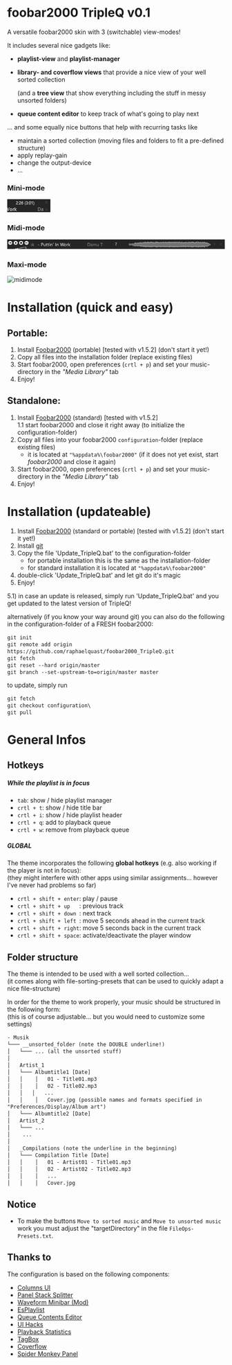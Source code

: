 # foobar2000 TripleQ v0.1

A versatile foobar2000 skin with 3 (switchable) view-modes!

It includes several nice gadgets like:

- **playlist-view** and **playlist-manager**

- **library- and coverflow views** that provide a nice view of your well sorted collection
  
  (and a **tree view** that show everything including the stuff in messy unsorted folders)

- **queue content editor** to keep track of what's going to play next

... and some equally nice buttons that help with recurring tasks like

- maintain a sorted collection (moving files and folders to fit a pre-defined structure)
- apply replay-gain
- change the output-device
- ...

### Mini-mode

![minimode](_images/minimode.gif?raw=true "Minimode")

### Midi-mode

![midimode](_images/midimode.gif?raw=true "Midimode")

### Maxi-mode

![midimode](_images/animation_small.gif?raw=true "Maximode")

# Installation (quick and easy)

## Portable:

1) Install [Foobar2000](https://www.foobar2000.org/) (portable) [tested with v1.5.2]  (don't start it yet!)
2) Copy all files into the installation folder (replace existing files)
3) Start foobar2000, open preferences (`crtl + p`) and set your music-directory in the *"Media Library"* tab
4) Enjoy!

## Standalone:

1) Install [Foobar2000](https://www.foobar2000.org/) (standard) [tested with v1.5.2]  
   1.1 start foobar2000 and close it right away (to initialize the configuration-folder)
2) Copy all files into your foobar2000 `configuration`-folder (replace existing files)
   - it is located at `"%appdata%\foobar2000"` 
     (if it does not yet exist, start *foobar2000* and close it again)
3) Start foobar2000, open preferences (`crtl + p`) and set your music-directory in the *"Media Library"* tab
4) Enjoy!


# Installation (updateable)

1) Install [Foobar2000](https://www.foobar2000.org/) (standard or portable) [tested with v1.5.2]  (don't start it yet!)
2) Install [git](https://git-scm.com/)
3) Copy the file 'Update_TripleQ.bat' to the configuration-folder
	- for portable installation this is the same as the installation-folder
	- for standard installation it is located at `"%appdata%\foobar2000"` 
4) double-click 'Update_TripleQ.bat' and let git do it's magic
5) Enjoy!

5.1) in case an update is released, simply run 'Update_TripleQ.bat' and you get updated to the latest version of TripleQ!

alternatively (if you know your way around git) you can also do the following in the configuration-folder of a FRESH foobar2000:
 ```
 git init
 git remote add origin https://github.com/raphaelquast/foobar2000_TripleQ.git
 git fetch
 git reset --hard origin/master
 git branch --set-upstream-to=origin/master master
 ```
to update, simply run
```
git fetch
git checkout configuration\
git pull
```


# General Infos

## Hotkeys

##### While the playlist is in focus

- `tab`: show / hide playlist manager
- `crtl + t`: show / hide title bar
- `crtl + i`: show / hide playlist header
- `crtl + q`: add to playback queue
- `crtl + w`: remove from playback queue

##### GLOBAL

The theme incorporates the following **global hotkeys** (e.g. also working if the player is not in focus):  
(they might interfere with other apps using similar assignments... however I've never had problems so far)

- `crtl + shift + enter`: play / pause
- `crtl + shift + up   `: previous track
- `crtl + shift + down `: next track
- `crtl + shift + left `: move 5 seconds ahead in the current track 
- `crtl + shift + right`: move 5 seconds back in the current track
- `crtl + shift + space`: activate/deactivate the player window

## Folder structure

The theme is intended to be used with a well sorted collection...  
(it comes along with file-sorting-presets that can be used to quickly adapt a nice file-structure)

In order for the theme to work properly, your music should be structured in the following form:  
(this is of course adjustable... but you would need to customize some settings)

```
- Musik
└─── __unsorted_folder (note the DOUBLE underline!)
│   └─── ... (all the unsorted stuff)
│
│   Artist_1
│   └─── Albumtitle1 [Date]
│   │    │   01 - Title01.mp3
│   │    │   02 - Title02.mp3 
│   │   │   ...
│   │    │   Cover.jpg (possible names and formats specified in "Preferences/Display/Album art")
│   └─── Albumtitle2 [Date]
│   Artist_2
│   └─── ...
│    ...
│
│   _Compilations (note the underline in the beginning)
│   └─── Compilation Title [Date]
│   │    │   01 - Artist01 - Title01.mp3
│   │    │   02 - Artist02 - Title02.mp3
│   │    │   ...
│   │    │   Cover.jpg 
```

## Notice

- To make the buttons `Move to sorted music` and `Move to unsorted music` 
  work you must adjust the "targetDirectory" in the file `FileOps-Presets.txt`.


## Thanks to

The configuration is based on the following components:

- [Columns UI](https://github.com/reupen/columns_ui)
- [Panel Stack Splitter](http://foo2k.chottu.net/)
- [Waveform Minibar (Mod)](http://www.foobar2000.org/components/view/foo_wave_minibar_mod)
- [EsPlaylist](http://foo2k.chottu.net/)
- [Queue Contents Editor](https://www.foobar2000.org/components/view/foo_queuecontents)
- [UI Hacks](http://foobar2000.ru/forum/viewtopic.php?t=1911)
- [Playback Statistics](https://www.foobar2000.org/components/view/foo_playcount)
- [TagBox](https://www.foobar2000.org/components/view/foo_tagbox)
- [Coverflow](https://github.com/Chronial/foo_chronflow)
- [Spider Monkey Panel](https://theqwertiest.github.io/foo_spider_monkey_panel/)
